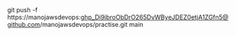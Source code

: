 git push -f https://manojawsdevops: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@github.com/manojawsdevops/practise.git main 
